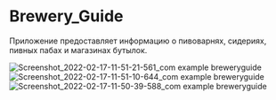 # Brewery_Guide
Приложение предоставляет информацию о пивоварнях, сидериях, пивных пабах и магазинах бутылок.

![Screenshot_2022-02-17-11-51-21-561_com example breweryguide](https://user-images.githubusercontent.com/85755027/154441216-ade224bb-a6bc-4720-b687-d52e9f6560f3.jpg)
![Screenshot_2022-02-17-11-51-10-644_com example breweryguide](https://user-images.githubusercontent.com/85755027/154441229-500d9350-d8be-47d8-b0ee-a7510f9f895c.jpg)
![Screenshot_2022-02-17-11-50-39-588_com example breweryguide](https://user-images.githubusercontent.com/85755027/154441241-e7030151-783e-4659-a43a-fc9eb18e9a7e.jpg)
